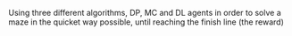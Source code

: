 Using three different algorithms, DP, MC and DL agents in order to solve a maze in the quicket way possible, until reaching the finish line (the reward)

